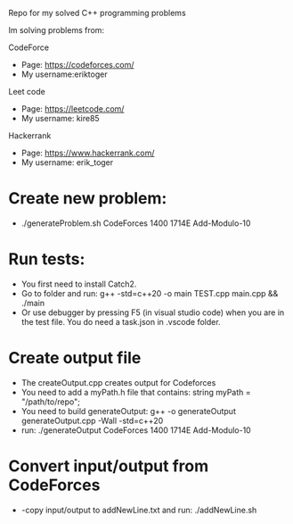 Repo for my solved C++ programming problems

Im solving problems from:

CodeForce

- Page: https://codeforces.com/
- My username:eriktoger

Leet code

- Page: https://leetcode.com/
- My username: kire85

Hackerrank

- Page: https://www.hackerrank.com/
- My username: erik_toger

# Create new problem:

- ./generateProblem.sh CodeForces 1400 1714E Add-Modulo-10

# Run tests:

- You first need to install Catch2.
- Go to folder and run: g++ -std=c++20 -o main TEST.cpp main.cpp && ./main
- Or use debugger by pressing F5 (in visual studio code) when you are in the test file. You do need a task.json in .vscode folder.

# Create output file

- The createOutput.cpp creates output for Codeforces
- You need to add a myPath.h file that contains: string myPath = "/path/to/repo";
- You need to build generateOutput: g++ -o generateOutput generateOutput.cpp -Wall -std=c++20
- run: ./generateOutput CodeForces 1400 1714E Add-Modulo-10

# Convert input/output from CodeForces

- -copy input/output to addNewLine.txt and run: ./addNewLine.sh
